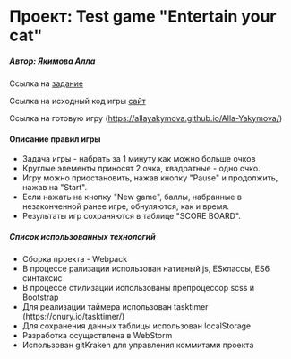 <h1>Проект: Test game "Entertain your cat" </h1>
<h5>Автор: Якимова Алла</h5>

Ссылка на [задание](https://docs.google.com/document/d/146E1Rna-cfooGKfPCfWwnQ4ZK_Y4UKG4LFcwixMEfSI/edit)

Ссылка на исходный код игры [сайт](https://github.com/AllaYakymova/allayakymova.test-task.git)

Ссылка на готовую игру 
(https://allayakymova.github.io/Alla-Yakymova/)


<h4>Описание правил игры</h4>
<ul>
    <li>Задача игры - набрать за 1 минуту как можно больше очков </li>
    <li>Круглые элементы приносят 2 очка, квадратные - одно очко. </li>
    <li>Игру можно приостановить, нажав кнопку "Pause" и продолжить, нажав на "Start".</li>
    <li>Если нажать на кнопку "New game", баллы, набранные в незаконченной ранее игре, обнуляются, как и время.</li>
    <li>Результаты игр сохраняются в таблице "SCORE BOARD".</li>
</ul>

<h5>Список использованных технологий </h5>
 <ul>
    <li>Сборка проекта - Webpack</li>
    <li>В процессе рализации использован нативный js, ESклассы, ES6 синтаксис</li>
    <li>В процессе стилизации использованы препроцессор sсss и Bootstrap</li>
    <li>Для реализации таймера использован tasktimer (https://onury.io/tasktimer/)</li>
    <li>Для сохранения данных таблицы использован localStorage</li>
    <li>Разработка осуществлена в WebStorm</li>
    <li>Использован gitKraken для управления коммитами проекта</li>
</ul>

